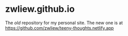 # zwliew.github.io

The *old* repository for my personal site. The new one is at https://github.com/zwliew/teeny-thoughts.netlify.app
